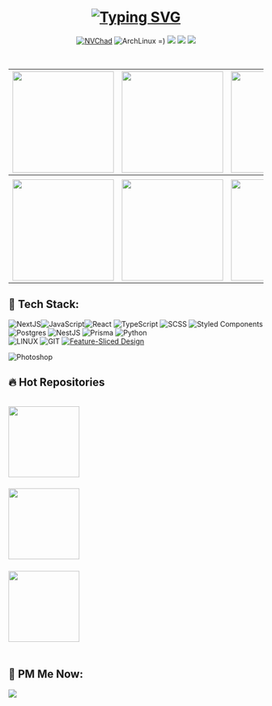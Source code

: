 
<div align="center">

 
 # [![Typing SVG](https://readme-typing-svg.demolab.com?font=JetBrains+Mono&weight=700&size=22&duration=1500&pause=500&color=D9E0EE&background=FFFFFF00&center=true&vCenter=true&multiline=true&random=false&repeat=false&width=435&height=66&lines=bonsoir%2C+friend;it's+my+lifestyle)](https://git.io/typing-svg)
 
[![NVChad](https://img.shields.io/badge/Neovim-302D41?style=for-the-badge&logo=Neovim&color=302D41&logoColor=D9E0EE)](https://github.com/NvChad/NvChad)
![ArchLinux =)](https://img.shields.io/badge/Arch_Linux-302D41?style=for-the-badge&logo=arch-linux&logoColor=D9E0EE&labelColor=302D41)
<a href="https://github.com/gudkovWay/projects"><img src="https://img.shields.io/badge/Projects-302D41?style=for-the-badge&logo=starship&logoColor=D9E0EE"/></a>
<a href="https://t.me/IuriiGudkov"><img src="https://img.shields.io/badge/Telegram-302D41?style=for-the-badge&logo=telegram&logoColor=D9E0EE"/></a>
<a href="https://music.youtube.com/playlist?list=PLZJVuReYjgNqPsnqtgXByEmhBchjDWV06&si=MjGXe6C6GgjT-ncA"><img src="https://img.shields.io/badge/Music-302D41?style=for-the-badge&logo=youtube-music&logoColor=D9E0EE"></a>
</div>
<br>

|    <img src="https://i.imgur.com/2SP4cL8.jpg" align="center" width="200px" height="200px" >    | <img src="https://i.imgur.com/MxCou1y.jpg" align="center" width="200px" height="200px"> |   <img src="https://i.imgur.com/tvZlJSE.jpg" align="center" width="200px" height="200px" >    | <img src="https://i.imgur.com/qEUwtsJ.jpg" align="center" width="200px" height="200px">    |
| :---------------------------------------------------------------: | :----------------------------------------------------------------: | :----------------------------------------------------------------: | -------------------------------------------------------------------- |
|  |  |     |  |
|  <img src="https://i.imgur.com/nM1VVbE.jpg" align="center" width="200px" height="200px">  |  <img src="https://i.imgur.com/TiGZstl.jpg" align="center" width="200px" height="200px">   |  <img src="https://i.imgur.com/g9omvOt.png" width="200px" height="200px">   | <img src="https://images.unsplash.com/photo-1504639725590-34d0984388bd?q=80&w=1974&auto=format&fit=crop&ixlib=rb-4.0.3&ixid=M3wxMjA3fDB8MHxwaG90by1wYWdlfHx8fGVufDB8fHx8fA%3D%3D" width="200px" height="200px">


##
## 🌴 Tech Stack:
 ![NextJS](https://img.shields.io/badge/NextJS-20232A?style=for-the-badge&logo=vercel&logoColor=white)![JavaScript](https://img.shields.io/badge/javascript-%23323330.svg?style=for-the-badge&logo=javascript&logoColor=%23F7DF1E)![React](https://img.shields.io/badge/React-20232A?style=for-the-badge&logo=react&logoColor=61DAFB) ![TypeScript](https://img.shields.io/badge/TypeScript-007ACC?style=for-the-badge&logo=typescript&logoColor=white) ![SCSS](https://img.shields.io/badge/Sass-CC6699?style=for-the-badge&logo=sass&logoColor=white) ![Styled Components](https://img.shields.io/badge/StyledComponents-20232A?style=for-the-badge&logo=StyledComponents&logoColor=CC6699) 
<br>![Postgres](https://img.shields.io/badge/postgres-%23316192.svg?style=for-the-badge&logo=postgresql&logoColor=white) ![NestJS](https://img.shields.io/badge/NestJS-DC143C?style=for-the-badge&logo=nestjs&logoColor=white) ![Prisma](https://img.shields.io/badge/Prisma-262224?style=for-the-badge&logo=prisma&logoColor=white)   ![Python](https://img.shields.io/badge/python-3670A0?style=for-the-badge&logo=python&logoColor=ffdd54) 
<br>![LINUX](https://img.shields.io/badge/Arch_Linux-1793D1?style=for-the-badge&logo=arch-linux&logoColor=white) ![GIT](https://img.shields.io/badge/Git-fc6d26?style=for-the-badge&logo=git&logoColor=white) [![Feature-Sliced Design][shields-fsd-pain]](https://feature-sliced.design/)

[shields-fsd-pain]: https://img.shields.io/badge/Feature--Sliced-Design?style=for-the-badge&labelColor=262224&color=262224&logoWidth=10&logo=data:image/png;base64,iVBORw0KGgoAAAANSUhEUgAAABQAAAAaCAYAAAC3g3x9AAAACXBIWXMAAALFAAACxQGJ1n/vAAAAAXNSR0IArs4c6QAAAARnQU1BAACxjwv8YQUAAABHSURBVHgB7dKxCQAgDETR08ZNHNBBHNBNrBQFuyCCKQK5V6QMfBJAWVij5zLwKbW6d0VYx2TZyXnBKxvEZJnDx2bylf1kdRM6tiAZsruQ/QAAAABJRU5ErkJggg==  
![Photoshop](https://img.shields.io/badge/Adobe%20Photoshop-31A8FF?style=for-the-badge&logo=Adobe%20Photoshop&logoColor=black)  

<h2>🔥 Hot Repositories</h2>

<br>

<div align="center">　<!-- repository::center -->
<a href="https://github.com/gudkovWay/projects">
    <img height="140px" align="left" src="https://github-readme-stats.vercel.app/api/pin/?username=gudkovWay&repo=projects&layout=compact&theme=transparent&hide_border=true&count_private=true" />
</a>
<h3 align="left">　</h3>
<p align="left">　</p>
<h1></h1>
</div>　<!-- repository::center -->

<!-- =================================================== -->
<div align="center">　<!-- repository::center -->
<a href="https://github.com/gudkovWay/neovim-fullstack">
    <img height="140px" align="left" src="https://github-readme-stats.vercel.app/api/pin/?username=gudkovWay&repo=neovim-fullstack&layout=compact&theme=transparent&hide_border=true&count_private=true" />
</a>
<h3 align="left">　</h3>
<p align="left">　</p>
<h1></h1>
</div>　<!-- repository::center -->

<!-- =================================================== -->
<div align="center">　<!-- repository::center -->
<a href="https://github.com/gudkovWay/ecommerce">
    <img height="140px" align="left" src="https://github-readme-stats.vercel.app/api/pin/?username=gudkovWay&repo=ecommerce&layout=compact&theme=transparent&hide_border=true&count_private=true" />
</a>
<h3 align="left">　</h3>
<p align="left">　</p>
<h1></h1>
</div>　<!-- repository::center -->

##

## 🚀 PM Me Now:
<a href="https://t.me/IuriiGudkov"><img src="https://img.shields.io/badge/Telegram-302D41?style=for-the-badge&logo=telegram&logoColor=D9E0EE"/></a>

##

